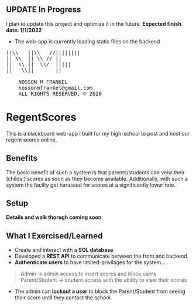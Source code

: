 ## UPDATE In Progress

I plan to update this project and optimize it in the future. **Expected finish date: 1/1/2022**
-	The web-app is currently loading static files on the backend
  
  


<pre>
||\\   ||\\   //||||||||  
|| \\  || \\ // ||  
||  \\ ||  \\/  |||||  
||   \\||       ||  

	NOSSON M FRANKEL
	nossonmfrankel@gmail.com
	ALL RIGHTS RESERVED, © 2020
</pre>

# RegentScores

This is a blackboard web-app I built for my high-school to post and host our regent scores online.

<!-- ## Project backstory

**coming soon** -->

## Benefits

The basic benefit of such a system is that parents/students can veiw their (childs') scores as soon as they become available. Additionally, with such a system the facilty get harassed for scores at a significantly lower rate.

## Setup

**Details and walk thorugh coming soon**

## What I Exercised/Learned

-	Create and interact with a **SQL database**.
-	Developed a **REST API** to communicate between the front and backend.
-	**Authenticate users** to have limited-privilages for the system...
>	Admin -> admin access to insert scores and block users
>	Parent/Student -> student access with the ability to view their scores
-	The admin can **lockout a user** to block the Parent/Student from seeing their score until they contact the school.

<!-- ## Resources
https://dribbble.com/shots/4034991-New-Exciting-Project-Splash-Screen -->